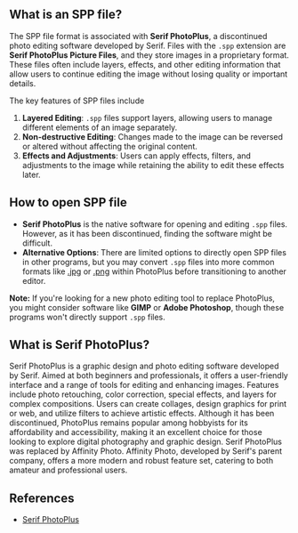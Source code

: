 ## What is an SPP file?

The SPP file format is associated with **Serif PhotoPlus**, a discontinued photo editing software developed by Serif. Files with the `.spp` extension are **Serif PhotoPlus Picture Files**, and they store images in a proprietary format. These files often include layers, effects, and other editing information that allow users to continue editing the image without losing quality or important details.

The key features of SPP files include

1.  **Layered Editing**: `.spp` files support layers, allowing users to manage different elements of an image separately.
2.  **Non-destructive Editing**: Changes made to the image can be reversed or altered without affecting the original content.
3.  **Effects and Adjustments**: Users can apply effects, filters, and adjustments to the image while retaining the ability to edit these effects later.

## How to open SPP file

-   **Serif PhotoPlus** is the native software for opening and editing `.spp` files. However, as it has been discontinued, finding the software might be difficult.
-   **Alternative Options**: There are limited options to directly open SPP files in other programs, but you may convert `.spp` files into more common formats like [.jpg][1] or [.png][2] within PhotoPlus before transitioning to another editor.

**Note:**
If you're looking for a new photo editing tool to replace PhotoPlus, you might consider software like **GIMP** or **Adobe Photoshop**, though these programs won't directly support `.spp` files.

## What is Serif PhotoPlus?

Serif PhotoPlus is a graphic design and photo editing software developed by Serif. Aimed at both beginners and professionals, it offers a user-friendly interface and a range of tools for editing and enhancing images. Features include photo retouching, color correction, special effects, and layers for complex compositions. Users can create collages, design graphics for print or web, and utilize filters to achieve artistic effects. Although it has been discontinued, PhotoPlus remains popular among hobbyists for its affordability and accessibility, making it an excellent choice for those looking to explore digital photography and graphic design. Serif PhotoPlus was replaced by Affinity Photo. Affinity Photo, developed by Serif's parent company, offers a more modern and robust feature set, catering to both amateur and professional users.

## References
* [Serif PhotoPlus](https://en.wikipedia.org/wiki/Serif_PhotoPlus)

[1]: https://docs.fileformat.com/image/jpeg/
[2]: https://docs.fileformat.com/image/png/
